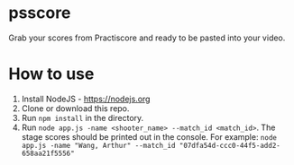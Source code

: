 # psscore
Grab your scores from Practiscore and ready to be pasted into your video.

# How to use
1. Install NodeJS - https://nodejs.org
2. Clone or download this repo.
3. Run `npm install` in the directory.
4. Run `node app.js -name <shooter_name> --match_id <match_id>`. The stage scores should be printed out in the console.
For example: `node app.js -name "Wang, Arthur" --match_id "07dfa54d-ccc0-44f5-add2-658aa21f5556"`
